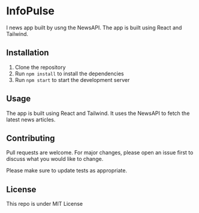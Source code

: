 # InfoPulse

I news app built by usng the NewsAPI. The app is built using React and Tailwind.

## Installation

1. Clone the repository
2. Run `npm install` to install the dependencies
3. Run `npm start` to start the development server

## Usage

The app is built using React and Tailwind. It uses the NewsAPI to fetch the latest news articles.

## Contributing

Pull requests are welcome. For major changes, please open an issue first to discuss what you would like to change.

Please make sure to update tests as appropriate.

## License

This repo is under MIT License
